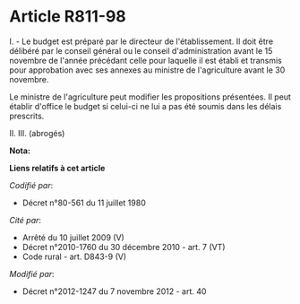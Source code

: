 # Article R811-98

I. - Le budget est préparé par le directeur de l'établissement. Il doit être délibéré par le conseil général ou le conseil
d'administration avant le 15 novembre de l'année précédant celle pour laquelle il est établi et transmis pour approbation
avec ses annexes au ministre de l'agriculture avant le 30 novembre.

Le ministre de l'agriculture peut modifier les propositions présentées. Il peut établir d'office le budget si celui-ci ne lui
a pas été soumis dans les délais prescrits.

II. III. (abrogés)

**Nota:**



**Liens relatifs à cet article**

_Codifié par_:

  - Décret n°80-561 du 11 juillet 1980

_Cité par_:

  - Arrêté du 10 juillet 2009 (V)
  - Décret n°2010-1760 du 30 décembre 2010 - art. 7 (VT)
  - Code rural - art. D843-9 (V)

_Modifié par_:

  - Décret n°2012-1247 du 7 novembre 2012 - art. 40
